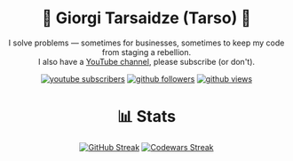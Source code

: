 <h1 align="center">
  🦍 Giorgi Tarsaidze (Tarso) 🧙
</h1>

<p align="center">
  I solve problems — sometimes for businesses, sometimes to keep my code from staging a rebellion. 
  <br>
  I also have a <a href="https://www.youtube.com/channel/UC87DudTNx-NrCgaoHHjF7jw">YouTube channel</a>, please subscribe (or don't).
</p>

<p align="center">
  <a href="https://www.youtube.com/channel/UC87DudTNx-NrCgaoHHjF7jw">
    <img alt="youtube subscribers" title="Subscribe to my YouTube channel" src="https://custom-icon-badges.demolab.com/youtube/channel/subscribers/UC87DudTNx-NrCgaoHHjF7jw?color=%23E05D44&label=SUBSCRIBE&logo=video&logoColor=white&style=for-the-badge&labelColor=CE4630"/></a> 
  <a href="https://github.com/GiorgiTarsaidze?tab=followers">
    <img alt="github followers" title="Github Followers" src="https://custom-icon-badges.demolab.com/github/followers/GiorgiTarsaidze?color=236ad3&labelColor=1155ba&style=for-the-badge&logo=person-add&label=Follow&logoColor=white"/></a>
  <a href="https://github.com/GiorgiTarsaidze">
    <img alt="github views" title="Github Profile Views" src="https://komarev.com/ghpvc/?username=GiorgiTarsaidze&style=for-the-badge"/></a>
</p>
<h1 align="center">
📊 Stats
</h1>

<p align="center">
  <a href="https://git.io/streak-stats"><img src="https://streak-stats.demolab.com?user=GiorgiTarsaidze&theme=soft-green&card_width=500&card_height=200" alt="GitHub Streak" /></a>
  <a href="https://www.codewars.com/users/GiorgiTarsaidze"><img src="https://codewars-stats-ignacio-cuadra.vercel.app/?username=GiorgiTarsaidze&theme=hacker&backgroundColor=34,36,40&borderColor=255,255,255&textColor=3ddc77&primaryColor=00dc4d" alt="Codewars Streak" /></a>
  <br>
</p>

